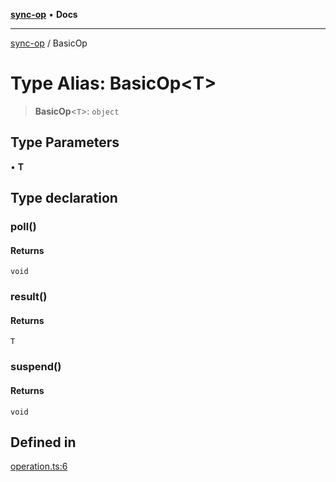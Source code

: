 [**sync-op**](../README.md) • **Docs**

***

[sync-op](../README.md) / BasicOp

# Type Alias: BasicOp\<T\>

> **BasicOp**\<`T`\>: `object`

## Type Parameters

• **T**

## Type declaration

### poll()

#### Returns

`void`

### result()

#### Returns

`T`

### suspend()

#### Returns

`void`

## Defined in

[operation.ts:6](https://github.com/dhcmrlchtdj/sync-op/blob/163328e6c4e45f4e1851de6e0cd2086a60714f03/src/operation.ts#L6)
